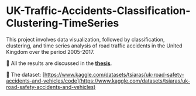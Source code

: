 # UK-Traffic-Accidents-Classification-Clustering-TimeSeries

This project involves data visualization, followed by classification, clustering, and time series analysis of road traffic accidents in the United Kingdom over the period 2005-2017.

📘 All the results are discussed in the [**thesis**](todo).

📌 The dataset: [https://www.kaggle.com/datasets/tsiaras/uk-road-safety-accidents-and-vehicles/code](https://www.kaggle.com/datasets/tsiaras/uk-road-safety-accidents-and-vehicles)
